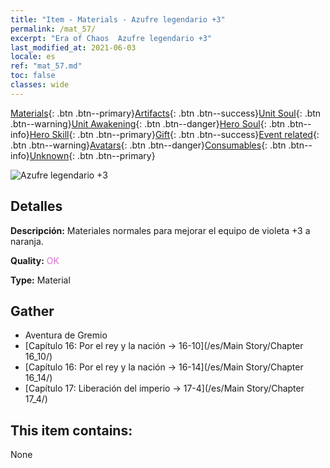 ```yaml
---
title: "Item - Materials - Azufre legendario +3"
permalink: /mat_57/
excerpt: "Era of Chaos  Azufre legendario +3"
last_modified_at: 2021-06-03
locale: es
ref: "mat_57.md"
toc: false
classes: wide
---
```

 [Materials](/ItemsES/){: .btn .btn--primary}[Artifacts](/ItemsES/Artifacts/){: .btn .btn--success}[Unit Soul](/ItemsES/UnitSoul/){: .btn .btn--warning}[Unit Awakening](/ItemsES/UnitAwakening/){: .btn .btn--danger}[Hero Soul](/ItemsES/HeroSoul/){: .btn .btn--info}[Hero Skill](/ItemsES/HeroSkill/){: .btn .btn--primary}[Gift](/ItemsES/Gift/){: .btn .btn--success}[Event related](/ItemsES/Events/){: .btn .btn--warning}[Avatars](/ItemsES/Avatars/){: .btn .btn--danger}[Consumables](/ItemsES/Consumables/){: .btn .btn--info}[Unknown](/ItemsES/Unknown/){: .btn .btn--primary}

 ![Azufre legendario +3](/images/t/i_cailiao_liuhuang2.png)

## Detalles
 **Descripción:** Materiales normales para mejorar el equipo de violeta +3 a naranja.

 **Quality:** <span style="color: #DA70D6">OK</span>

 **Type:** Material

## Gather

*    Aventura de Gremio 
*    [Capítulo 16: Por el rey y la nación -> 16-10](/es/Main Story/Chapter 16_10/) 
*    [Capítulo 16: Por el rey y la nación -> 16-14](/es/Main Story/Chapter 16_14/) 
*    [Capítulo 17: Liberación del imperio -> 17-4](/es/Main Story/Chapter 17_4/) 

## This item contains:

  None

